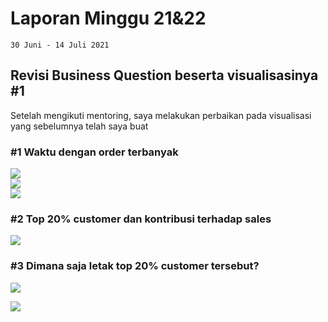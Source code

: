 

# Laporan Minggu 21&22

    30 Juni - 14 Juli 2021
## Revisi Business Question beserta visualisasinya #1
Setelah mengikuti mentoring, saya melakukan perbaikan pada visualisasi yang sebelumnya telah saya buat 
### #1 **Waktu dengan order terbanyak**
  **![](https://lh3.googleusercontent.com/85ySz8uG8C5mcntWgeC9V1HA4POymk14MAq5nO-EPZdhakEDh2e07nuiFk64PIPjlktRyEXDpNlEthApSZiie96ezkqDbpL_jiHRoHYTcnMSm4Ur1-HRRpR4G_5Q8mmZ8PFeAKBG=s0)**  
  **![](https://lh6.googleusercontent.com/iTaqXsbP3_u_Uf2hj7gUQXhcPAHBAwjuHhgUnlW-40SKwFaCAYjos1IqWQdTHdvzLIrhoYwgRJGQwRWXkXKtaBpwEDObBuRXnIchasFCfPH_tAZX4VB46eapVYLBkh9x__kC3Vqq=s0)**  
  **![](https://lh5.googleusercontent.com/od82hL4hxb07gaWdb-h5hyzYTKFdvSShgfsBJU2NPFIC_kE0RSV18EXXXBRVHUr3yWeyAzbCFJ1owB3ADyRfKnwJIra83Ae0VAN7cP6bPoClH2RuJ9i6-UXF1kJHimklKpz6sODn=s0)**  
  

### #2 **Top 20% customer dan kontribusi terhadap sales**  
**![](https://lh4.googleusercontent.com/EJhAwdxsfuiMZ4PsjsNYw5szPbv5Q2ow4RKsNqnl6ViDu0oMbkWLpxpnChBfPbjbOwHWjXF1h1X7D9uS4iitU8SQ8xyRrULV2kBlx82es2tlOyLojwrh4b61hFBqwfho89KIjuCJ=s0)**  

### #3 Dimana saja  letak top 20% customer tersebut?

**![](https://lh5.googleusercontent.com/gJFdWqGZXvU-pCWe4PKpmc8Rmxuix9ld18HpJH3PvsMfjgTn076-gxXcSonckgkPk6HB4CC6g9eqSVoGWAWunODRYtohyBdXmeY7KZF6l_OfU64Q0J3BDHQDURxLgnvxBZVtB-D5=s0)**    
  
**![](https://lh6.googleusercontent.com/lIrmIjXmqYA1juQhKInCE2xyauWQzpkljKqGLV5n4x6yQyGm0MVEM4H__iJK0YVlKFn_0E8CBlMrmSj5QApLZQfaVLlOH2MyqCG9oQLTsrJ4YNOQ-4q8vq5umByPhCjkduxN5a24=s0)**    


